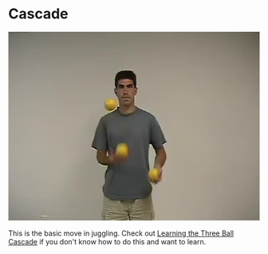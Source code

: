 # Cascade

![Cascade](/site/videos/poster/cascade.jpg)

This is the basic move in juggling. Check out [Learning the Three Ball Cascade](/site/en/learningthecascade/README.md) if you don't know how to do this and want to learn.

